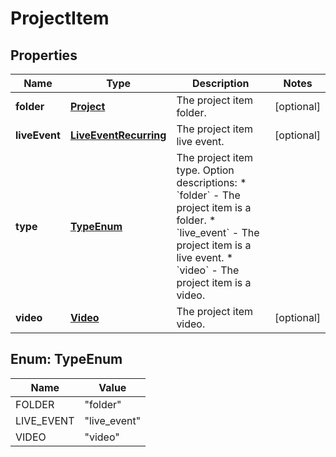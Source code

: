 

# ProjectItem


## Properties

| Name | Type | Description | Notes |
|------------ | ------------- | ------------- | -------------|
|**folder** | [**Project**](Project.md) | The project item folder. |  [optional] |
|**liveEvent** | [**LiveEventRecurring**](LiveEventRecurring.md) | The project item live event. |  [optional] |
|**type** | [**TypeEnum**](#TypeEnum) | The project item type.  Option descriptions:  * &#x60;folder&#x60; - The project item is a folder.  * &#x60;live_event&#x60; - The project item is a live event.  * &#x60;video&#x60; - The project item is a video.  |  |
|**video** | [**Video**](Video.md) | The project item video. |  [optional] |



## Enum: TypeEnum

| Name | Value |
|---- | -----|
| FOLDER | &quot;folder&quot; |
| LIVE_EVENT | &quot;live_event&quot; |
| VIDEO | &quot;video&quot; |



